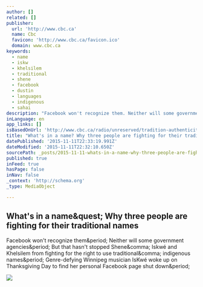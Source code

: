 ```yaml
---
author: []
related: []
publisher:
  url: 'http://www.cbc.ca'
  name: Cbc
  favicon: 'http://www.cbc.ca/favicon.ico'
  domain: www.cbc.ca
keywords:
  - name
  - iskw
  - khelsilem
  - traditional
  - shene
  - facebook
  - dustin
  - languages
  - indigenous
  - sahai
description: "Facebook won't recognize them. Neither will some government agencies. But that hasn't stopped Shene, Iskwé and Khelsilem from fighting for the right to use traditional, indigenous names. Genre-defying Winnipeg musician IsKwé woke up on Thanksgiving Day to find her personal Facebook page shut down."
inLanguage: en
app_links: []
isBasedOnUrl: 'http://www.cbc.ca/radio/unreserved/tradition-authenticity-and-the-fight-for-indigenous-identity-1.3281731/what-s-in-a-name-why-three-people-are-fighting-for-their-traditional-names-1.3282113'
title: "What's in a name? Why three people are fighting for their traditional names"
datePublished: '2015-11-11T22:33:19.991Z'
dateModified: '2015-11-11T22:32:10.650Z'
sourcePath: _posts/2015-11-11-whats-in-a-name-why-three-people-are-fighting-for-their-tr.md
published: true
inFeed: true
hasPage: false
inNav: false
_context: 'http://schema.org'
_type: MediaObject

---
```

<article style=""><h1>What's in a name&amp;quest; Why three people are fighting for their traditional names</h1><p>Facebook won't recognize them&amp;period; Neither will some government agencies&amp;period; But that hasn't stopped Shene&amp;comma; Iskwé and Khelsilem from fighting for the right to use traditional&amp;comma; indigenous names&amp;period; Genre-defying Winnipeg musician IsKwé woke up on Thanksgiving Day to find her personal Facebook page shut down&amp;period;</p><img src="http://i.cbc.ca/1.3282314.1445463477!/fileImage/httpImage/image.png_gen/derivatives/16x9_1180/iskwe.png" /></article>